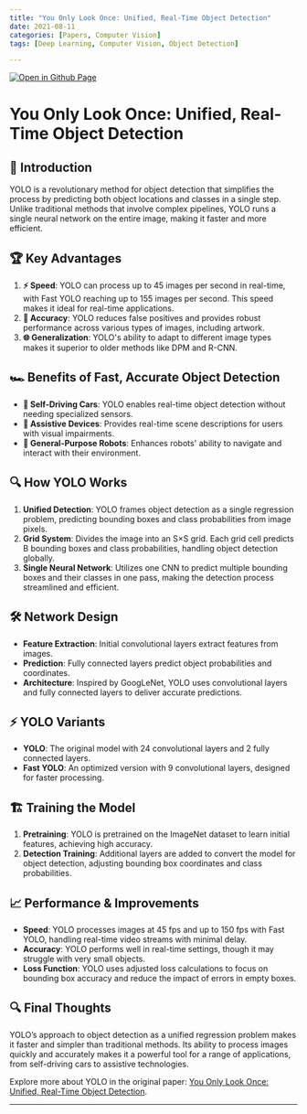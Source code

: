 ```yaml
--- 
title: "You Only Look Once: Unified, Real-Time Object Detection"
date: 2021-08-11
categories: [Papers, Computer Vision] 
tags: [Deep Learning, Computer Vision, Object Detection]

---
```


[![Open in Github Page](https://img.shields.io/badge/Hosted_with-GitHub_Pages-blue?logo=github&logoColor=white)](https://github.com/AbhijitMore/Deep-Learning-Research-Papers)
<br>


# You Only Look Once: Unified, Real-Time Object Detection

## 🚀 Introduction

YOLO is a revolutionary method for object detection that simplifies the process by predicting both object locations and classes in a single step. Unlike traditional methods that involve complex pipelines, YOLO runs a single neural network on the entire image, making it faster and more efficient.

## 🏆 Key Advantages

1. **⚡ Speed**: YOLO can process up to 45 images per second in real-time, with Fast YOLO reaching up to 155 images per second. This speed makes it ideal for real-time applications.
2. **🎯 Accuracy**: YOLO reduces false positives and provides robust performance across various types of images, including artwork.
3. **🌐 Generalization**: YOLO's ability to adapt to different image types makes it superior to older methods like DPM and R-CNN.

## 🏎️ Benefits of Fast, Accurate Object Detection

- **🚗 Self-Driving Cars**: YOLO enables real-time object detection without needing specialized sensors.
- **🤖 Assistive Devices**: Provides real-time scene descriptions for users with visual impairments.
- **🤖 General-Purpose Robots**: Enhances robots' ability to navigate and interact with their environment.

## 🔍 How YOLO Works

1. **Unified Detection**: YOLO frames object detection as a single regression problem, predicting bounding boxes and class probabilities from image pixels.
2. **Grid System**: Divides the image into an S×S grid. Each grid cell predicts B bounding boxes and class probabilities, handling object detection globally.
3. **Single Neural Network**: Utilizes one CNN to predict multiple bounding boxes and their classes in one pass, making the detection process streamlined and efficient.

## 🛠️ Network Design

- **Feature Extraction**: Initial convolutional layers extract features from images.
- **Prediction**: Fully connected layers predict object probabilities and coordinates.
- **Architecture**: Inspired by GoogLeNet, YOLO uses convolutional layers and fully connected layers to deliver accurate predictions.

## ⚡ YOLO Variants

- **YOLO**: The original model with 24 convolutional layers and 2 fully connected layers.
- **Fast YOLO**: An optimized version with 9 convolutional layers, designed for faster processing.

## 🏗️ Training the Model

1. **Pretraining**: YOLO is pretrained on the ImageNet dataset to learn initial features, achieving high accuracy.
2. **Detection Training**: Additional layers are added to convert the model for object detection, adjusting bounding box coordinates and class probabilities.

## 📈 Performance & Improvements

- **Speed**: YOLO processes images at 45 fps and up to 150 fps with Fast YOLO, handling real-time video streams with minimal delay.
- **Accuracy**: YOLO performs well in real-time settings, though it may struggle with very small objects.
- **Loss Function**: YOLO uses adjusted loss calculations to focus on bounding box accuracy and reduce the impact of errors in empty boxes.

## 🔍 Final Thoughts

YOLO’s approach to object detection as a unified regression problem makes it faster and simpler than traditional methods. Its ability to process images quickly and accurately makes it a powerful tool for a range of applications, from self-driving cars to assistive technologies.

Explore more about YOLO in the original paper: [You Only Look Once: Unified, Real-Time Object Detection](https://arxiv.org/abs/1506.02640).

---
